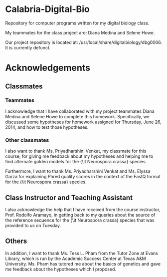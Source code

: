 Calabria-Digital-Bio
====================

Repository for computer programs written for my digital biology class.


My teammates for the class project are: Diana Medina and Selene Howe.



Our project repository is located at: /usr/local/share/digitalbiology/dbg0006. It is currently defunct.




# Acknowledgements

## Classmates

### Teammates
I acknowledge that I have collaborated with my project teammates Diana Medina and Selene Howe to complete this homework. Specifically, we discussed some hypotheses for homework assigned for Thursday, June 26, 2014, and how to test those hypotheses.

### Other classmates
I also want to thank Ms. Priyadharshini Venkat, my classmate for this course, for giving me feedback about my hypotheses and helping me to find alternate golden models for the {\it Neurospora crassa} species.

Furthermore, I want to thank Ms. Priyadharshini Venkat and Ms. Elyssa Garza for explaining Phred quality scores in the context of the FastQ format for the {\it Neurospora crassa} species.

## Class Instructor and Teaching Assistant
I also acknowledge the help that I have received from the course instructor, Prof. Rodolfo Aramayo, in getting back to my queries about the source of the reference sequence for the {\it Neurospora crassa} species that was provided to us on Tuesday.

## Others
In addition, I want to thank Ms. Tess L. Pham from the Tutor Zone at Evans Library, which is run by the Academic Success Center at Texas A\&M University. Ms. Pham has tutored me about the basics of genetics and gave me feedback about the hypotheses which I proposed.

